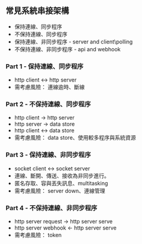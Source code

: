 ## 常見系統串接架構
* 保持連線、同步程序
* 不保持連線、同步程序
* 保持連線、非同步程序 - server and client\polling 
* 不保持連線、非同步程序 - api and webhook 

### Part 1 - 保持連線、同步程序
* http client <-> http server
* 需考慮風險： 連線逾時、斷線

### Part 2 - 不保持連線、同步程序
* http client -> http server
* http server -> data store
* http client <-> data store
* 需考慮風險： data store、使用較多程序與系統資源

### Part 3 - 保持連線、非同步程序
* socket client <-> socket server
* 連線、斷開、傳送、接收為非同步進行。
* 匿名存取、容與丟失訊息、multitasking
* 需考慮風險： server down、連線管理

### Part 4 - 不保持連線、非同步程序
* http server request -> http server serve
* http server webhook <- http server serve
* 需考慮風險： token


